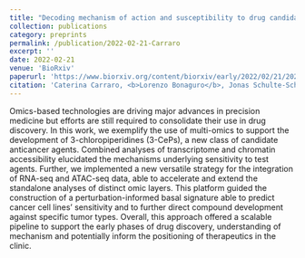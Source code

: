 ```yaml
---
title: "Decoding mechanism of action and susceptibility to drug candidates from integrated transcriptome and chromatin state"
collection: publications
category: preprints
permalink: /publication/2022-02-21-Carraro
excerpt: ''
date: 2022-02-21
venue: 'BioRxiv'
paperurl: 'https://www.biorxiv.org/content/biorxiv/early/2022/02/21/2022.02.21.481294.full.pdf'
citation: 'Caterina Carraro, <b>Lorenzo Bonaguro</b>, Jonas Schulte-Schrepping, Arik Horne, Marie Oestreich, Stefanie Warnat-Herresthal, Tim Helbing, Michele De Franco, Kristian Händler, Sach Mukherjee, Thomas Ulas, Valentina Gandin, Richard Göttlich, Anna C Aschenbrenner, Joachim L Schultze, Barbara Gatto. (2022). &quot;Decoding mechanism of action and susceptibility to drug candidates from integrated transcriptome and chromatin state; <i>BioRxiv</i>.'
---
```


Omics-based technologies are driving major advances in precision medicine but efforts are still required to consolidate their use in drug discovery. In this work, we exemplify the use of multi-omics to support the development of 3-chloropiperidines (3-CePs), a new class of candidate anticancer agents. Combined analyses of transcriptome and chromatin accessibility elucidated the mechanisms underlying sensitivity to test agents. Further, we implemented a new versatile strategy for the integration of RNA-seq and ATAC-seq data, able to accelerate and extend the standalone analyses of distinct omic layers. This platform guided the construction of a perturbation-informed basal signature able to predict cancer cell lines’ sensitivity and to further direct compound development against specific tumor types. Overall, this approach offered a scalable pipeline to support the early phases of drug discovery, understanding of mechanism and potentially inform the positioning of therapeutics in the clinic.